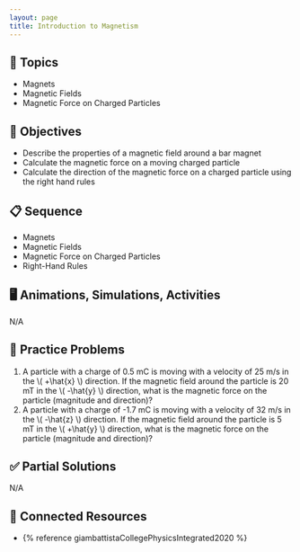 ```yaml
---
layout: page
title: Introduction to Magnetism
---
```


## 🔖 Topics

* Magnets
* Magnetic Fields
* Magnetic Force on Charged Particles

## 🎯 Objectives

* Describe the properties of a magnetic field around a bar magnet
* Calculate the magnetic force on a moving charged particle
* Calculate the direction of the magnetic force on a charged particle using the right hand rules

## 📋 Sequence

* Magnets
* Magnetic Fields
* Magnetic Force on Charged Particles
* Right-Hand Rules

## 🖥️ Animations, Simulations, Activities

N/A

## 📝 Practice Problems

1. A particle with a charge of 0.5 mC is moving with a velocity of 25 m/s in the \\( +\\hat{x} \\) direction. If the magnetic field around the particle is 20 mT in the \\( -\\hat{y} \\) direction, what is the magnetic force on the particle (magnitude and direction)?
2. A particle with a charge of -1.7 mC is moving with a velocity of 32 m/s in the \\( -\\hat{z} \\) direction. If the magnetic field around the particle is 5 mT in the \\( +\\hat{y} \\) direction, what is the magnetic force on the particle (magnitude and direction)?

## ✅ Partial Solutions

N/A

## 📘 Connected Resources

* {% reference giambattistaCollegePhysicsIntegrated2020 %}
